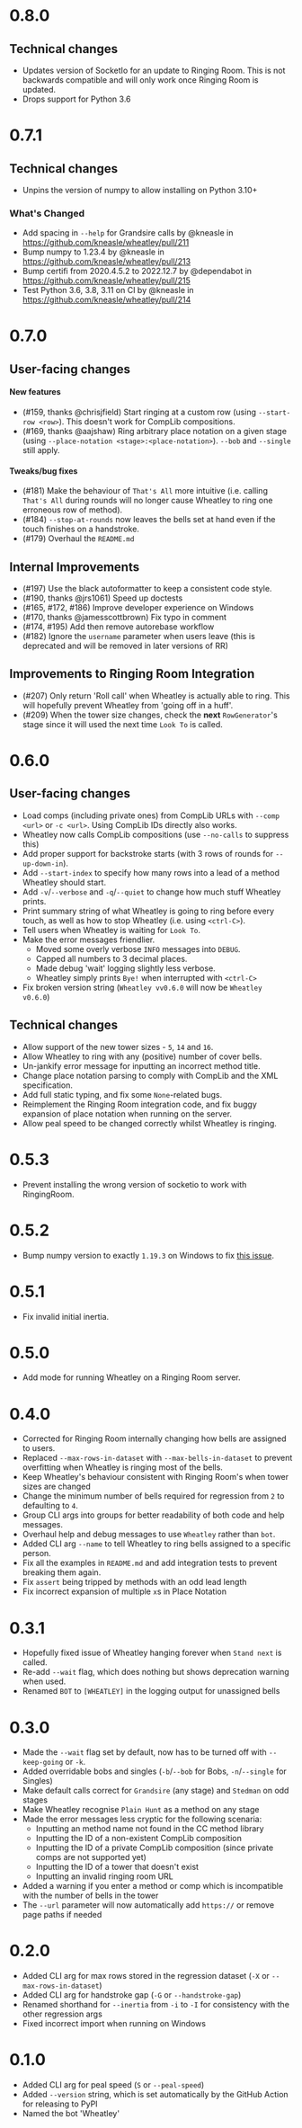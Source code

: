 # 0.8.0

## Technical changes
- Updates version of SocketIo for an update to Ringing Room. This is not backwards compatible and will only work once Ringing Room is updated.
- Drops support for Python 3.6


# 0.7.1

## Technical changes
- Unpins the version of numpy to allow installing on Python 3.10+

### What's Changed
* Add spacing in `--help` for Grandsire calls by @kneasle in https://github.com/kneasle/wheatley/pull/211
* Bump numpy to 1.23.4 by @kneasle in https://github.com/kneasle/wheatley/pull/213
* Bump certifi from 2020.4.5.2 to 2022.12.7 by @dependabot in https://github.com/kneasle/wheatley/pull/215
* Test Python 3.6, 3.8, 3.11 on CI by @kneasle in https://github.com/kneasle/wheatley/pull/214

# 0.7.0

## User-facing changes

#### New features

- (#159, thanks @chrisjfield) Start ringing at a custom row (using `--start-row <row>`).  This
  doesn't work for CompLib compositions.
- (#169, thanks @aajshaw) Ring arbitrary place notation on a given stage (using
  `--place-notation <stage>:<place-notation>`).  `--bob` and `--single` still apply.

#### Tweaks/bug fixes

- (#181) Make the behaviour of `That's All` more intuitive (i.e. calling `That's All` during rounds
  will no longer cause Wheatley to ring one erroneous row of method).
- (#184) `--stop-at-rounds` now leaves the bells set at hand even if the touch finishes on a
  handstroke.
- (#179) Overhaul the `README.md`

## Internal Improvements

- (#197) Use the black autoformatter to keep a consistent code style.
- (#190, thanks @jrs1061) Speed up doctests
- (#165, #172, #186) Improve developer experience on Windows
- (#170, thanks @jamesscottbrown) Fix typo in comment
- (#174, #195) Add then remove autorebase workflow
- (#182) Ignore the `username` parameter when users leave (this is deprecated and will be removed in
  later versions of RR)

## Improvements to Ringing Room Integration

- (#207) Only return 'Roll call' when Wheatley is actually able to ring.  This will hopefully
  prevent Wheatley from 'going off in a huff'.
- (#209) When the tower size changes, check the **next** `RowGenerator`'s stage since it will used
  the next time `Look To` is called.



# 0.6.0

## User-facing changes

- Load comps (including private ones) from CompLib URLs with `--comp <url>` or `-c <url>`.  Using
  CompLib IDs directly also works.
- Wheatley now calls CompLib compositions (use `--no-calls` to suppress this)
- Add proper support for backstroke starts (with 3 rows of rounds for `--up-down-in`).
- Add `--start-index` to specify how many rows into a lead of a method Wheatley should start.
- Add `-v`/`--verbose` and `-q`/`--quiet` to change how much stuff Wheatley prints.
- Print summary string of what Wheatley is going to ring before every touch, as well as how to stop
  Wheatley (i.e. using `<ctrl-C>`).
- Tell users when Wheatley is waiting for `Look To`.
- Make the error messages friendlier.
  - Moved some overly verbose `INFO` messages into `DEBUG`.
  - Capped all numbers to 3 decimal places.
  - Made debug 'wait' logging slightly less verbose.
  - Wheatley simply prints `Bye!` when interrupted with `<ctrl-C>`
- Fix broken version string (`Wheatley vv0.6.0` will now be `Wheatley v0.6.0`)

## Technical changes

- Allow support of the new tower sizes - `5`, `14` and `16`.
- Allow Wheatley to ring with any (positive) number of cover bells.
- Un-jankify error message for inputting an incorrect method title.
- Change place notation parsing to comply with CompLib and the XML specification.
- Add full static typing, and fix some `None`-related bugs.
- Reimplement the Ringing Room integration code, and fix buggy expansion of place notation when
  running on the server.
- Allow peal speed to be changed correctly whilst Wheatley is ringing.



# 0.5.3

- Prevent installing the wrong version of socketio to work with RingingRoom.

# 0.5.2

- Bump numpy version to exactly `1.19.3` on Windows to fix
  [this issue](https://tinyurl.com/y3dm3h86).

# 0.5.1

- Fix invalid initial inertia.

# 0.5.0

- Add mode for running Wheatley on a Ringing Room server.



# 0.4.0

- Corrected for Ringing Room internally changing how bells are assigned to users.
- Replaced `--max-rows-in-dataset` with `--max-bells-in-dataset` to prevent overfitting when
  Wheatley is ringing most of the bells.
- Keep Wheatley's behaviour consistent with Ringing Room's when tower sizes are changed
- Change the minimum number of bells required for regression from `2` to defaulting to `4`.
- Group CLI args into groups for better readability of both code and help messages.
- Overhaul help and debug messages to use `Wheatley` rather than `bot`.
- Added CLI arg `--name` to tell Wheatley to ring bells assigned to a specific person.
- Fix all the examples in `README.md` and add integration tests to prevent breaking them again.
- Fix `assert` being tripped by methods with an odd lead length
- Fix incorrect expansion of multiple `x`s in Place Notation

# 0.3.1

- Hopefully fixed issue of Wheatley hanging forever when `Stand next` is called.
- Re-add `--wait` flag, which does nothing but shows deprecation warning when used.
- Renamed `BOT` to `[WHEATLEY]` in the logging output for unassigned bells

# 0.3.0

- Made the `--wait` flag set by default, now has to be turned off with `--keep-going` or `-k`.
- Added overridable bobs and singles (`-b`/`--bob` for Bobs, `-n`/`--single` for Singles)
- Make default calls correct for `Grandsire` (any stage) and `Stedman` on odd stages
- Make Wheatley recognise `Plain Hunt` as a method on any stage
- Made the error messages less cryptic for the following scenaria:
  - Inputting an method name not found in the CC method library
  - Inputting the ID of a non-existent CompLib composition
  - Inputting the ID of a private CompLib composition (since private comps are not supported yet)
  - Inputting the ID of a tower that doesn't exist
  - Inputting an invalid ringing room URL
- Added a warning if you enter a method or comp which is incompatible with the number of bells in
  the tower
- The `--url` parameter will now automatically add `https://` or remove page paths if needed



# 0.2.0

- Added CLI arg for max rows stored in the regression dataset (`-X` or `--max-rows-in-dataset`)
- Added CLI arg for handstroke gap (`-G` or `--handstroke-gap`)
- Renamed shorthand for `--inertia` from `-i` to `-I` for consistency with the other regression
  args
- Fixed incorrect import when running on Windows



# 0.1.0

- Added CLI arg for peal speed (`S` or `--peal-speed`)
- Added `--version` string, which is set automatically by the GitHub Action for releasing to PyPI
- Named the bot 'Wheatley'
